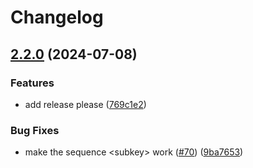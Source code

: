 # Changelog

## [2.2.0](https://github.com/max397574/better-escape.nvim/compare/v2.1.1...v2.2.0) (2024-07-08)


### Features

* add release please ([769c1e2](https://github.com/max397574/better-escape.nvim/commit/769c1e2d349731cb0d78da440a68b50485140d64))


### Bug Fixes

* make the sequence &lt;subkey&gt;<key><subkey> work ([#70](https://github.com/max397574/better-escape.nvim/issues/70)) ([9ba7653](https://github.com/max397574/better-escape.nvim/commit/9ba7653f376da79e858dc5f413157621d0b507c7))

